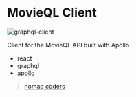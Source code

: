 # MovieQL Client

![graphql-client](https://user-images.githubusercontent.com/20104232/48663515-cee6d200-ead4-11e8-8db3-f40c3c0067a9.gif)

Client for the MovieQL API built with Apollo

- react
- graphql
- apollo

> [nomad coders](https://academy.nomadcoders.co/p/build-a-movie-webapp-with-reactjs-apollo-and-graphql-kr)
